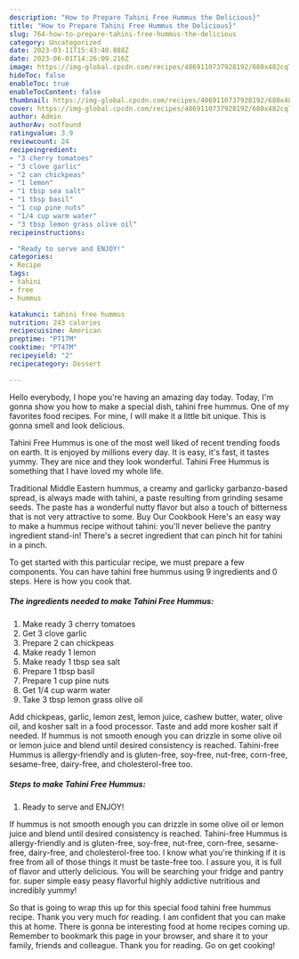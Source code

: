 ```yaml
---
description: "How to Prepare Tahini Free Hummus the Delicious}"
title: "How to Prepare Tahini Free Hummus the Delicious}"
slug: 764-how-to-prepare-tahini-free-hummus-the-delicious
category: Uncategorized
date: 2023-03-11T15:43:40.888Z
date: 2023-06-01T14:26:09.216Z
image: https://img-global.cpcdn.com/recipes/4869110737928192/680x482cq70/tahini-free-hummus-recipe-main-photo.jpg
hideToc: false
enableToc: true
enableTocContent: false
thumbnail: https://img-global.cpcdn.com/recipes/4869110737928192/680x482cq70/tahini-free-hummus-recipe-main-photo.jpg
cover: https://img-global.cpcdn.com/recipes/4869110737928192/680x482cq70/tahini-free-hummus-recipe-main-photo.jpg
author: Admin
authorAv: notfound
ratingvalue: 3.9
reviewcount: 24
recipeingredient:
- "3 cherry tomatoes"
- "3 clove garlic"
- "2 can chickpeas"
- "1 lemon"
- "1 tbsp sea salt"
- "1 tbsp basil"
- "1 cup pine nuts"
- "1/4 cup warm water"
- "3 tbsp lemon grass olive oil"
recipeinstructions:

- "Ready to serve and ENJOY!"
categories:
- Recipe
tags:
- tahini
- free
- hummus

katakunci: tahini free hummus 
nutrition: 243 calories
recipecuisine: American
preptime: "PT17M"
cooktime: "PT47M"
recipeyield: "2"
recipecategory: Dessert

---
```



Hello everybody, I hope you're having an amazing day today. Today, I'm gonna show you how to make a special dish, tahini free hummus. One of my favorites food recipes. For mine, I will make it a little bit unique. This is gonna smell and look delicious.

Tahini Free Hummus is one of the most well liked of recent trending foods on earth. It is enjoyed by millions every day. It is easy, it's fast, it tastes yummy. They are nice and they look wonderful. Tahini Free Hummus is something that I have loved my whole life.

Traditional Middle Eastern hummus, a creamy and garlicky garbanzo-based spread, is always made with tahini, a paste resulting from grinding sesame seeds. The paste has a wonderful nutty flavor but also a touch of bitterness that is not very attractive to some. Buy Our Cookbook Here&#39;s an easy way to make a hummus recipe without tahini: you&#39;ll never believe the pantry ingredient stand-in! There&#39;s a secret ingredient that can pinch hit for tahini in a pinch.


To get started with this particular recipe, we must prepare a few components. You can have tahini free hummus using 9 ingredients and 0 steps. Here is how you cook that.

<!--inarticleads1-->

##### The ingredients needed to make Tahini Free Hummus:

1. Make ready 3 cherry tomatoes
1. Get 3 clove garlic
1. Prepare 2 can chickpeas
1. Make ready 1 lemon
1. Make ready 1 tbsp sea salt
1. Prepare 1 tbsp basil
1. Prepare 1 cup pine nuts
1. Get 1/4 cup warm water
1. Take 3 tbsp lemon grass olive oil


Add chickpeas, garlic, lemon zest, lemon juice, cashew butter, water, olive oil, and kosher salt in a food processor. Taste and add more kosher salt if needed. If hummus is not smooth enough you can drizzle in some olive oil or lemon juice and blend until desired consistency is reached. Tahini-free Hummus is allergy-friendly and is gluten-free, soy-free, nut-free, corn-free, sesame-free, dairy-free, and cholesterol-free too. 

<!--inarticleads2-->

##### Steps to make Tahini Free Hummus:


1. Ready to serve and ENJOY!

If hummus is not smooth enough you can drizzle in some olive oil or lemon juice and blend until desired consistency is reached. Tahini-free Hummus is allergy-friendly and is gluten-free, soy-free, nut-free, corn-free, sesame-free, dairy-free, and cholesterol-free too. I know what you&#39;re thinking if it is free from all of those things it must be taste-free too. I assure you, it is full of flavor and utterly delicious. You will be searching your fridge and pantry for. super simple easy peasy flavorful highly addictive nutritious and incredibly yummy! 

So that is going to wrap this up for this special food tahini free hummus recipe. Thank you very much for reading. I am confident that you can make this at home. There is gonna be interesting food at home recipes coming up. Remember to bookmark this page in your browser, and share it to your family, friends and colleague. Thank you for reading. Go on get cooking!
